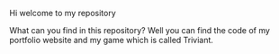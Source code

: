 Hi welcome to my repository

What can you find in this repository? Well you can find the code of 
my portfolio website and my game which is called Triviant.
